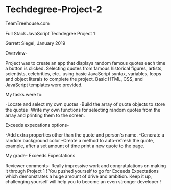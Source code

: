 # Techdegree-Project-2

TeamTreehouse.com

Full Stack JavaScript Techdegree Project 1

Garrett Siegel, January 2019

Overview-

Project was to create an app that displays random famous quotes each time a button is clicked. Selecting quotes from famous historical figures, artists, scientists, celebrities, etc.. using basic JavaScript syntax, variables, loops and object literals to complete the project.
Basic HTML, CSS, and JavaScript templates were provided.

My tasks were to:

-Locate and select my own quotes
-Build the array of quote objects to store the quotes
-Write my own functions for selecting random quotes from the array and printing them to the screen.

Exceeds expecations options-

-Add extra properties other than the quote and person's name.
-Generate a random background color
-Create a method to auto-refresh the quote, example, after a set amount of time print a new quote to the page.


My grade- Exceeds Expectations

Reviewer comments-
Really impressive work and congratulations on making it through Project 1 ! You pushed yourself to go for Exceeds Expectations which demonstrates a huge amount of drive and ambition. Keep it up, challenging yourself will help you to become an even stronger developer !
